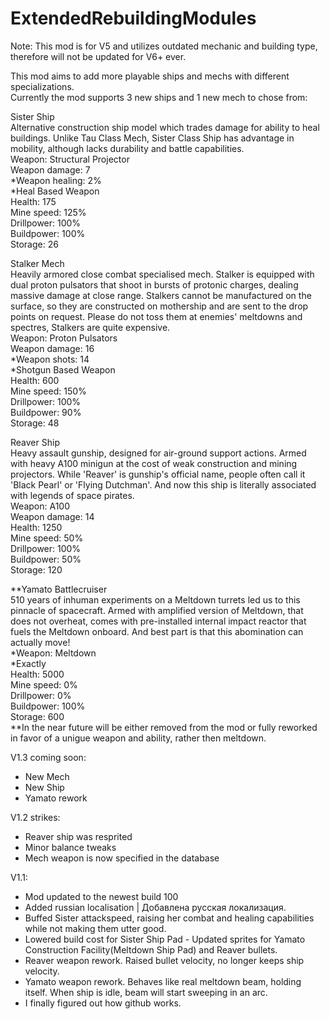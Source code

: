# ExtendedRebuildingModules
Note: This mod is for V5 and utilizes outdated mechanic and building type, therefore will not be updated for V6+ ever.

This mod aims to add more playable ships and mechs with different specializations.  
Currently the mod supports 3 new ships and 1 new mech to chose from:

Sister Ship  
Alternative construction ship model which trades damage for ability to heal buildings.
Unlike Tau Class Mech, Sister Class Ship has advantage in mobility, although lacks durability and battle capabilities.  
Weapon: Structural Projector  
Weapon damage: 7  
*Weapon healing: 2%  
*Heal Based Weapon  
Health: 175  
Mine speed: 125%  
Drillpower: 100%  
Buildpower: 100%  
Storage: 26

Stalker Mech  
Heavily armored close combat specialised mech. Stalker is equipped with dual proton pulsators that shoot in bursts of protonic charges, 
dealing massive damage at close range. Stalkers cannot be manufactured on the surface, 
so they are constructed on mothership and are sent to the drop points on request. 
Please do not toss them at enemies' meltdowns and spectres, Stalkers are quite expensive.  
Weapon: Proton Pulsators  
Weapon damage: 16  
*Weapon shots: 14  
*Shotgun Based Weapon  
Health: 600  
Mine speed: 150%  
Drillpower: 100%  
Buildpower: 90%  
Storage: 48  

Reaver Ship  
Heavy assault gunship, designed for air-ground support actions. 
Armed with heavy A100 minigun at the cost of weak construction and mining projectors. 
While 'Reaver' is gunship's official name, people often call it 'Black Pearl' or 'Flying Dutchman'. 
And now this ship is literally associated with legends of space pirates.  
Weapon: A100  
Weapon damage: 14  
Health: 1250  
Mine speed: 50%  
Drillpower: 100%  
Buildpower: 50%  
Storage: 120  

**Yamato Battlecruiser  
510 years of inhuman experiments on a Meltdown turrets led us to this pinnacle of spacecraft. 
Armed with amplified version of Meltdown, that does not overheat, comes with pre-installed internal impact reactor 
that fuels the Meltdown onboard. And best part is that this abomination can actually move!  
*Weapon: Meltdown  
*Exactly  
Health: 5000  
Mine speed: 0%  
Drillpower: 0%  
Buildpower: 100%  
Storage: 600  
**In the near future will be either removed from the mod or fully reworked in favor of a unigue weapon and ability, rather then meltdown.  

V1.3 coming soon:
- New Mech
- New Ship
- Yamato rework

V1.2 strikes:
- Reaver ship was resprited
- Minor balance tweaks
- Mech weapon is now specified in the database

V1.1:  
- Mod updated to the newest build 100  
- Added russian localisation | Добавлена русская локализация.  
- Buffed Sister attackspeed, raising her combat and healing capabilities while not making them utter good.  
- Lowered build cost for Sister Ship Pad - Updated sprites for Yamato Construction Facility(Meltdown Ship Pad) and Reaver bullets.  
- Reaver weapon rework. Raised bullet velocity, no longer keeps ship velocity.  
- Yamato weapon rework. Behaves like real meltdown beam, holding itself. When ship is idle, beam will start sweeping in an arc.  
- I finally figured out how github works.  
